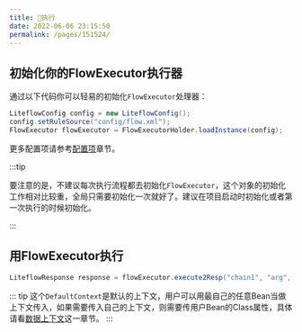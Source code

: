 ```yaml
---
title: 🛫执行
date: 2022-06-06 23:15:50
permalink: /pages/151524/
---
```


## 初始化你的FlowExecutor执行器

通过以下代码你可以轻易的初始化`FlowExecutor`处理器：

```java
LiteflowConfig config = new LiteflowConfig();
config.setRuleSource("config/flow.xml");
FlowExecutor flowExecutor = FlowExecutorHolder.loadInstance(config);
```

更多配置项请参考[配置项](/pages/b5065a/)章节。

:::tip

要注意的是，不建议每次执行流程都去初始化`FlowExecutor`，这个对象的初始化工作相对比较重，全局只需要初始化一次就好了。建议在项目启动时初始化或者第一次执行的时候初始化。

:::

## 用FlowExecutor执行

```java
LiteflowResponse response = flowExecutor.execute2Resp("chain1", "arg", DefaultContext.class);
```

::: tip
这个`DefaultContext`是默认的上下文，用户可以用最自己的任意Bean当做上下文传入，如果需要传入自己的上下文，则需要传用户Bean的Class属性，具体请看[数据上下文](/pages/74b4bf/)这一章节。
:::
